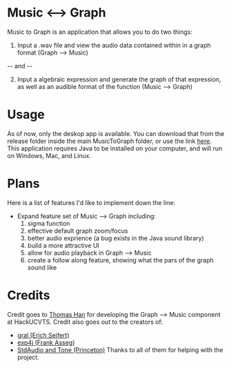 # Music <--> Graph
Music to Graph is an application that allows you to do two things:
  1) Input a .wav file and view the audio data contained within in a graph format (Graph --> Music)
  
  -- and --
  
  2) Input a algebraic expression and generate the graph of that expression, as well as an audible format of the function (Music --> Graph)

# Usage
As of now, only the deskop app is available. You can download that from the release folder inside the main MusicToGraph folder, or use the link [here](https://github.com/Scoutdrago3/MusicToGraph/raw/master/MusicToGraph/release/music-to-graph-v1.0.jar). This application requires Java to be installed on your computer, and will run on Windows, Mac, and Linux.

# Plans
Here is a list of features I'd like to implement down the line:
- Expand feature set of Music --> Graph including:
  1) sigma function
  2) effective default graph zoom/focus
  3) better audio exprience (a bug exists in the Java sound library)
  4) build a more attractive UI
  5) allow for audio playback in Graph --> Music
  6) create a follow along feature, showing what the pars of the graph sound like

# Credits
Credit goes to [Thomas Han](https://github.com/Shin4y) for developing the Graph --> Music component at HackUCVTS. Credit also goes out to the creators of:
- [gral (Erich Seifert)](https://github.com/eseifert/gral)
- [exp4j (Frank Asseg)](https://github.com/fasseg/exp4j)
- [StdAudio and Tone (Princeton)](http://introcs.cs.princeton.edu/java/stdlib/StdAudio.java.html)
Thanks to all of them for helping with the project.
